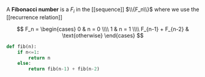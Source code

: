 A **Fibonacci number** is a $F_i$ in the [[sequence]] $\\{F_n\\}$ where we use the [[recurrence relation]]

$$
F_n = \begin{cases} 0 & n = 0 \\\\ 1 & n = 1 \\\\ F_{n-1} + F_{n-2} & \text{otherwise} \end{cases}
$$

```python
def fib(n):
    if n<=1: 
        return n
    else:
        return fib(n-1) + fib(n-2)
```